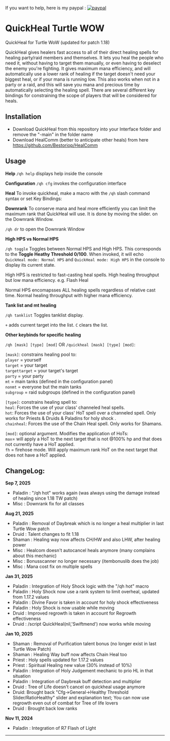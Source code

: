 If you want to help, here is my paypal : [![paypal](https://www.paypalobjects.com/en_US/i/btn/btn_donateCC_LG.gif)](https://paypal.me/sebpoirot)


# QuickHeal Turtle WOW

QuickHeal for Turtle WoW (updated for patch 1.18)

QuickHeal gives healers fast access to all of their direct healing spells for healing party/raid members and themselves. It lets you heal the people who need it, without having to target them manually, or even having to deselect the enemy you're fighting. It gives maximum mana efficiency, and will automatically use a lower rank of healing if the target doesn't need your biggest heal, or if your mana is running low. This also works when not in a party or a raid, and this will save you mana and precious time by automatically selecting the healing spell. There are several different key bindings for constraining the scope of players that will be considered for heals.


## Installation
- Download QuickHeal from this repository into your Interface folder and remove the "-main" in the folder name
- Download HealComm (better to anticipate other heals) from here https://github.com/Bestoriop/HealComm

## Usage

**Help**
`/qh help` displays help inside the console

**Configuration**
`/qh cfg` invokes the configuration interface

**Heal**
To invoke quickheal, make a macro with the `/qh` slash command syntax or set Key Bindings:


**Downrank**
To conserve mana and heal more efficiently you can limit the maximum rank that QuickHeal will use. It is done by moving the slider. on the Downrank Window.

`/qh dr` to open the Downrank Window

**High HPS vs Normal HPS**

`/qh toggle`
Toggles between Normal HPS and High HPS. This corresponds to the **Toggle Heathy Threshold 0/100**.  When invoked, it will echo `QuickHeal mode: Normal HPS` and `QuickHeal mode: High HPS` in the console to display its current state.

High HPS is restricted to fast-casting heal spells.
    High healing throughput but low mana efficiency. e.g. Flash Heal

Normal HPS encomapsses ALL healing spells regardless of relative cast time.
    Normal healing throughput with higher mana efficiency.

**Tank list and mt healing**

`/qh tanklist`
Toggles tanklist display.

`+` adds current target into the list.  `C` clears the list.

**Other keybinds for specific healing**

`/qh [mask] [type] [mod]` OR `/quickheal [mask] [type] [mod]`:<Br>

`[mask]`: constrains healing pool to:<Br>
`player` = yourself<Br>
`target` = your target<Br>
`targettarget` = your target's target<Br>
`party` = your party<Br>
`mt` = main tanks (defined in the configuration panel)<Br>
`nonmt` = everyone but the main tanks<Br>
`subgroup` = raid subgroups (defined in the configuration panel)<Br>

`[type]`: constrains healing spell to:<Br>
`heal`: Forces the use of your class' channeled heal spells.<Br>
`hot`: Forces the use of your class' HoT spell over a channeled spell.  Only works for Priests & Druids & Paladins for holy shock .<Br>
`chainheal`: Forces the use of the Chain Heal spell.  Only works for Shamans.<Br>

`[mod]`: optional argument.  Modifies the application of HoTs:<Br>
`max`= will apply a HoT to the next target that is not @100% hp and that does not currently have a HoT applied.<Br>
`fh` = firehose mode.  Will apply maximum rank HoT on the next target that does not have a HoT applied.<Br>


## ChangeLog:

  **Sep 7, 2025**<Br>
- Paladin : "/qh hot" works again (was always using the damage instead of healing since 1.18 TW patch)
- Misc : Downrank fix for all classes

 **Aug 21, 2025**<Br>
- Paladin : Removal of Daybreak which is no longer a heal multiplier in last Turtle Wow patch
- Druid : Talent changes to fit 1.18
- Shaman : Healing way now affects CH/HW and also LHW, after healing power
- Misc : Healcom doesn't autocancel heals anymore (many complains about this mechanic)
- Misc : Bonusscanner no longer necessary (itembonuslib does the job)
- Misc : Mana cost fix on multiple spells

**Jan 31, 2025**<Br>
- Paladin : Integration of Holy Shock logic with the "/qh hot" macro
- Paladin : Holy Shock now use a rank system to limit overheal, updated from 1.17.2 values
- Paladin : Divine Favor is taken in account for holy shock effectiveness
- Paladin : Holy Shock is now usable while moving
- Druid : Improved regrowth is taken in account for Regrowth effectiveness
- Druid : /script QuickHeal(nil,'Swiftmend') now works while moving

**Jan 10, 2025**<Br>
- Shaman : Removal of Purification talent bonus (no longer exist in last Turtle Wow Patch)
- Shaman : Healing Way buff now affects Chain Heal too
- Priest : Holy spells updated for 1.17.2 values
- Priest : Spiritual Healing new value (30% instead of 10%)
- Paladin : Integration of Holy Judgement mechanic to prio HL in that situation
- Paladin : Integration of Daybreak buff detection and multiplier
- Druid : Tree of Life doesn't cancel on quickheal usage anymore
- Druid: Brought back "Cfg->General->Healthy Threshold Slider/RatioHealthy" slider and explanation text; You can now use regrowth even out of combat for Tree of life lovers
- Druid : Brought back low ranks

**Nov 11, 2024**<Br>
- Paladin : Integration of R7 Flash of Light
<hr>



